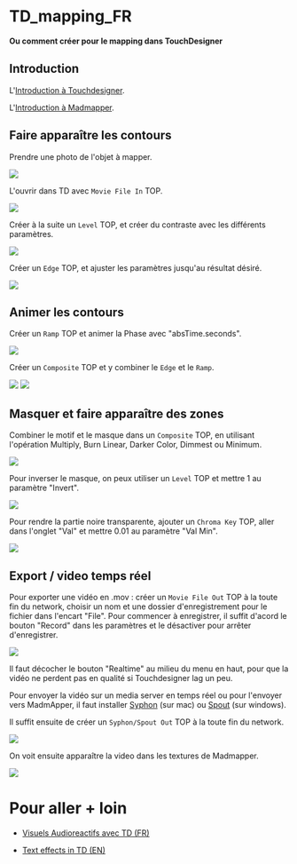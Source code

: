 # TD_mapping_FR

**Ou comment créer pour le mapping dans TouchDesigner**

## Introduction

L'[Introduction à Touchdesigner](https://github.com/LucieMrc/IntroTD_FR).

L'[Introduction à Madmapper](https://github.com/LucieMrc/Madmapper_2spi).

## Faire apparaître les contours

Prendre une photo de l'objet à mapper.

<img src="images/img1.jpg"/>

L'ouvrir dans TD avec `Movie File In` TOP.

<img src="images/screen3.png"/>

Créer à la suite un `Level` TOP, et créer du contraste avec les différents paramètres.

<img src="images/screen4.png"/>

Créer un `Edge` TOP, et ajuster les paramètres jusqu'au résultat désiré.

<img src="images/screen5.png"/>

## Animer les contours

Créer un `Ramp` TOP et animer la Phase avec "absTime.seconds".

<img src="images/screen6.png"/>

Créer un `Composite` TOP et y combiner le `Edge` et le `Ramp`.

<img src="images/screen7.png"/>

<img src="images/screen8.png"/>

## Masquer et faire apparaître des zones

Combiner le motif et le masque dans un `Composite` TOP, en utilisant l'opération Multiply, Burn Linear, Darker Color, Dimmest ou Minimum.

<img src="images/screen9.png"/>

Pour inverser le masque, on peux utiliser un `Level` TOP et mettre 1 au paramètre "Invert".

<img src="images/screen10.png"/>

Pour rendre la partie noire transparente, ajouter un `Chroma Key` TOP, aller dans l'onglet "Val" et mettre 0.01 au paramètre "Val Min".

<img src="images/screen11.png"/>

## Export / video temps réel

Pour exporter une vidéo en .mov : créer un `Movie File Out` TOP à la toute fin du network, choisir un nom et une dossier d'enregistrement pour le fichier dans l'encart "File". Pour commencer à enregistrer, il suffit d'acord le bouton "Record" dans les paramètres et le désactiver pour arrêter d'enregistrer.

<img src="images/screen15.png"/>

Il faut décocher le bouton "Realtime" au milieu du menu en haut, pour que la vidéo ne perdent pas en qualité si Touchdesigner lag un peu.

Pour envoyer la vidéo sur un media server en temps réel ou pour l'envoyer vers MadmApper, il faut installer [Syphon](https://github.com/Syphon/Simple/releases) (sur mac) ou [Spout](https://leadedge.github.io/) (sur windows).

Il suffit ensuite de créer un `Syphon/Spout Out` TOP à la toute fin du network.

<img src="images/screen1.png"/>

On voit ensuite apparaître la video dans les textures de Madmapper.

<img src="images/screen2.png"/>

# Pour aller + loin

- [Visuels Audioreactifs avec TD (FR)](https://github.com/LucieMrc/TD_audioreact_love)

- [Text effects in TD (EN)](https://github.com/LucieMrc/TD_textEffects)